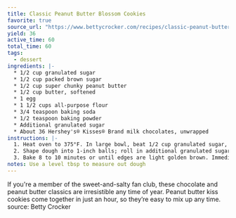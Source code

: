 ```yaml
---
title: Classic Peanut Butter Blossom Cookies
favorite: true
source_url: "https://www.bettycrocker.com/recipes/classic-peanut-butter-blossom-cookies/a3563f6e-96b0-443f-ae0a-53cef4be6db6"
yield: 36
active_time: 60
total_time: 60
tags: 
  - dessert
ingredients: |-
  * 1/2 cup granulated sugar 
  * 1/2 cup packed brown sugar 
  * 1/2 cup super chunky peanut butter 
  * 1/2 cup butter, softened 
  * 1 egg 
  * 1 1/2 cups all-purpose flour 
  * 3/4 teaspoon baking soda 
  * 1/2 teaspoon baking powder 
  * Additional granulated sugar 
  * About 36 Hershey's® Kisses® Brand milk chocolates, unwrapped
instructions: |-
  1. Heat oven to 375°F. In large bowl, beat 1/2 cup granulated sugar, the brown sugar, peanut butter, butter and egg with electric mixer on medium speed, or mix with spoon, until well blended. Stir in flour, baking soda and baking powder until dough forms. 
  2. Shape dough into 1-inch balls; roll in additional granulated sugar. On ungreased cookie sheets, place about 2 inches apart. 
  3. Bake 8 to 10 minutes or until edges are light golden brown. Immediately press 1 milk chocolate candy in center of each cookie. Remove from cookie sheets to cooling rack.
notes: Use a level tbsp to measure out dough
---
```

If you're a member of the sweet-and-salty fan club, these chocolate and peanut butter classics are irresistible any time of year. Peanut butter kiss cookies come together in just an hour, so they’re easy to mix up any time.
source: Betty Crocker
